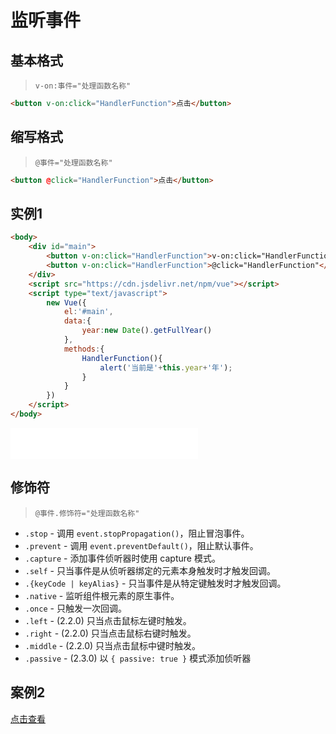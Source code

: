 # 监听事件

## 基本格式

> `v-on:事件="处理函数名称"`

```html
<button v-on:click="HandlerFunction">点击</button>
```

## 缩写格式

> `@事件="处理函数名称"`

```html
<button @click="HandlerFunction">点击</button>
```

## 实例1

```html
<body>
	<div id="main">
		<button v-on:click="HandlerFunction">v-on:click="HandlerFunction"</button>
		<button v-on:click="HandlerFunction">@click="HandlerFunction"</button>
	</div>
	<script src="https://cdn.jsdelivr.net/npm/vue"></script>
	<script type="text/javascript">
		new Vue({
			el:'#main',
			data:{
				year:new Date().getFullYear()
			},
			methods:{
				HandlerFunction(){
					alert('当前是'+this.year+'年');
				}
			}
		})
	</script>
</body>
```

<iframe src="frontend/vue/code/Listen-events.html" frameborder="0" height="50"></iframe>

## 修饰符

> `@事件.修饰符="处理函数名称"`

- `.stop` - 调用 `event.stopPropagation()`，阻止冒泡事件。
- `.prevent` - 调用 `event.preventDefault()`，阻止默认事件。
- `.capture` - 添加事件侦听器时使用 capture 模式。
- `.self` - 只当事件是从侦听器绑定的元素本身触发时才触发回调。
- `.{keyCode | keyAlias}` - 只当事件是从特定键触发时才触发回调。
- `.native` - 监听组件根元素的原生事件。
- `.once` - 只触发一次回调。
- `.left` - (2.2.0) 只当点击鼠标左键时触发。
- `.right` - (2.2.0) 只当点击鼠标右键时触发。
- `.middle` - (2.2.0) 只当点击鼠标中键时触发。
- `.passive` - (2.3.0) 以 `{ passive: true }` 模式添加侦听器

## 案例2

[点击查看](frontend/vue/code/Event-modifier.html ':ignore :target=_blank')